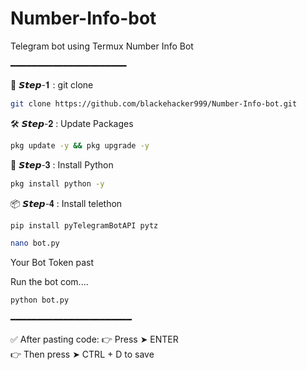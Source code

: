 # Number-Info-bot
Telegram bot using Termux Number Info Bot 

━━━━━━━━━━━━━━━━━━━━━━

📲 𝙎𝙩𝙚𝙥-𝟏 : git clone 

```bash
git clone https://github.com/blackehacker999/Number-Info-bot.git
```
🛠️ 𝙎𝙩𝙚𝙥-𝟐 : Update Packages

```bash
pkg update -y && pkg upgrade -y

```
🐍 𝙎𝙩𝙚𝙥-𝟑 : Install Python
```bash
pkg install python -y
```
📦 𝙎𝙩𝙚𝙥-𝟒 : Install telethon

```bash
pip install pyTelegramBotAPI pytz
```
```bash
nano bot.py
```
Your Bot Token past 

Run the bot com....
```bash
python bot.py
```
━━━━━━━━━━━━━━━━━━━━━━━

✅ After pasting code:
👉 Press ➤ ENTER  
👉 Then press ➤ CTRL + D to save

